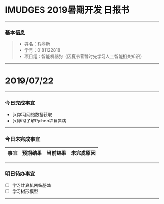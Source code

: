 # IMUDGES 2019暑期开发 日报书
-------


### 基本信息
> * 姓名：程鼎新
> * 学号：0181122818
> * 项目组：智能机器狗（因夏令营暂时先学习人工智能相关知识）

-------



# 2019/07/22

-------

### 今日完成事宜
- [x]学习网络数据获取
- [x]学习了解Python项目实践

-----
### 今日未完成事宜


| 事宜     |预期结果| 当前结果  | 未完成原因   | 
| --------   | -----:  | -----:  | :----:  |



------
### 明日待办事宜
- [ ] 学习计算机网络基础
- [ ] 学习树形模型
-------
